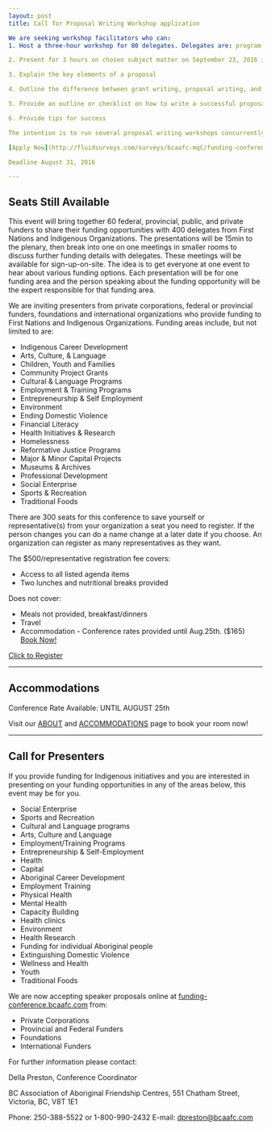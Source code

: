 ```yaml
---
layout: post
title: Call for Proposal Writing Workshop application

We are seeking workshop facilitators who can:
1. Host a three-hour workshop for 80 delegates. Delegates are: program managers, financial controllers, executive directors, and board members from Indigenous organizations and First Nations.

2. Present for 3 hours on chosen subject matter on September 23, 2016 in Richmond, BC

3. Explain the key elements of a proposal

4. Outline the difference between grant writing, proposal writing, and completing applications

5. Provide an outline or checklist on how to write a successful proposal

6. Provide tips for success

The intention is to run several proposal writing workshops concurrently, each with a slightly different focus, such as proposal writing for beginners, for the intermediate level and for those with an advanced skill set.

[Apply Now](http://fluidsurveys.com/surveys/bcaafc-mqC/funding-conference-2016-proposal-writing-workshop/)

Deadline August 31, 2016 

---
```


Seats Still Available
---

This event will bring together 60 federal, provincial, public, and private funders to share their funding opportunities with 400 delegates from First Nations and Indigenous Organizations. The presentations will be 15min to the plenary, then break into one on one meetings in smaller rooms to discuss further funding details with delegates. These meetings will be available for sign-up-on-site. The idea is to get everyone at one event to hear about various funding options. Each presentation will be for one funding area and the person speaking about the funding opportunity will be the expert responsible for that funding area. 

We are inviting presenters from private corporations, federal or provincial funders, foundations and international organizations who provide funding to First Nations and Indigenous Organizations. Funding areas include, but not limited to are: 

* Indigenous Career Development
* Arts, Culture, & Language
* Children, Youth and Families
* Community Project Grants
* Cultural & Language Programs
* Employment & Training Programs
* Entrepreneurship & Self Employment
* Environment
* Ending Domestic Violence
* Financial Literacy
* Health Initiatives & Research
* Homelessness
* Reformative Justice Programs
* Major & Minor Capital Projects
* Museums & Archives
* Professional Development
* Social Enterprise
* Sports & Recreation
* Traditional Foods

There are 300 seats for this conference to save yourself or representative(s) from your organization a seat  you need to register. If the person changes you can do a name change at a later date if you choose. An organization can register as many representatives as they want. 

The $500/representative registration fee covers: 
* Access to all listed agenda items
* Two lunches and nutritional breaks provided

Does not cover:
* Meals not provided, breakfast/dinners
* Travel
* Accommodation - Conference rates provided until Aug.25th. ($165) [Book Now!](https://funding-conference.bcaafc.com/accommodations/)

[Click to Register](https://funding-conference.bcaafc.com/)

---

Accommodations
---

Conference Rate Available: UNTIL AUGUST 25th

Visit our [ABOUT](https://funding-conference.bcaafc.com/about/) and [ACCOMMODATIONS](https://funding-conference.bcaafc.com/accommodations/) page to book your room now!

---

Call for Presenters
---

If you provide funding for Indigenous initiatives and you are interested in presenting on your funding opportunities in any of the areas below, this event may be for you.


* Social Enterprise
* Sports and Recreation
* Cultural and Language programs
* Arts, Culture and Language
* Employment/Training Programs
* Entrepreneurship & Self-Employment
* Health
* Capital
* Aboriginal Career Development
* Employment Training
* Physical Health
* Mental Health
* Capacity Building
* Health clinics
* Environment
* Health Research
* Funding for individual Aboriginal people
* Extinguishing Domestic Violence
* Wellness and Health
* Youth
* Traditional Foods

We are now accepting speaker proposals online at [funding-conference.bcaafc.com](https://funding-conference.bcaafc.com/) from:

* Private Corporations
* Provincial and Federal Funders
* Foundations
* International Funders


For further information please contact:

Della Preston, Conference Coordinator

BC Association of Aboriginal Friendship Centres,
551 Chatham Street, Victoria, BC, V8T 1E1

Phone: 250-388-5522 or 1-800-990-2432
E-mail: [dpreston@bcaafc.com](dpreston@bcaafc.com)


